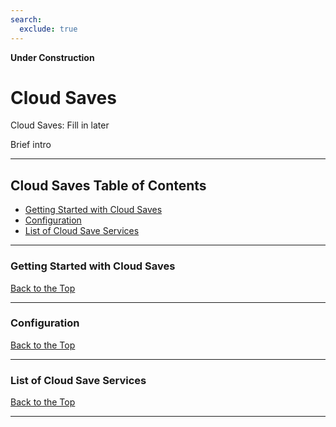 ```yaml
---
search:
  exclude: true
---
```


**Under Construction**

# Cloud Saves

Cloud Saves: Fill in later

Brief intro

***

## Cloud Saves Table of Contents

- [Getting Started with Cloud Saves](#getting-started-with-cloud-saves)
- [Configuration](#configuration)
- [List of Cloud Save Services](#list-of-cloud-save-services)

***

### Getting Started with Cloud Saves
[Back to the Top](https://github.com/dragoonDorise/EmuDeck/wiki/cloud-saves#cloud-saves-table-of-contents)

***

### Configuration
[Back to the Top](https://github.com/dragoonDorise/EmuDeck/wiki/cloud-saves#cloud-saves-table-of-contents)

***

### List of Cloud Save Services
[Back to the Top](https://github.com/dragoonDorise/EmuDeck/wiki/cloud-saves#cloud-saves-table-of-contents)

***